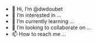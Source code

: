 - 👋 Hi, I’m @dwdoubet
- 👀 I’m interested in ...
- 🌱 I’m currently learning ...
- 💞️ I’m looking to collaborate on ...
- 📫 How to reach me ...

<!---
dwdoubet/dwdoubet is a ✨ special ✨ repository because its `README.md` (this file) appears on your GitHub profile.
You can click the Preview link to take a look at your changes.
--->
